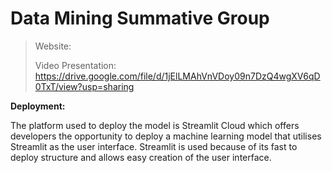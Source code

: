 # Data Mining Summative Group
> Website: 
> 
> Video Presentation: https://drive.google.com/file/d/1jElLMAhVnVDoy09n7DzQ4wgXV6qD0TxT/view?usp=sharing

**Deployment:**

The platform used to deploy the model is Streamlit Cloud which offers developers the opportunity to deploy a machine learning model that utilises Streamlit as the user interface. Streamlit is used because of its fast to deploy structure and allows easy creation of the user interface.

